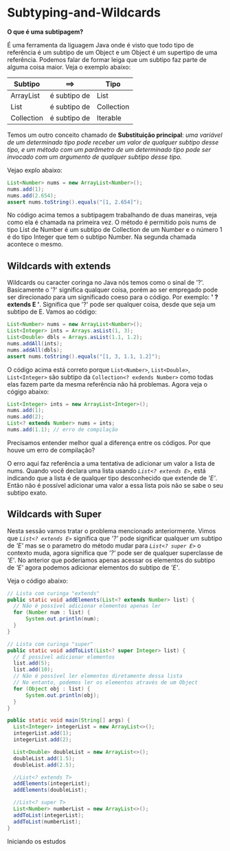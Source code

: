 # Subtyping-and-Wildcards

**O que é uma subtipagem?**

É uma ferramenta da liguagem Java onde é visto que todo tipo de referência é um subtipo de um Object e um Object é um supertipo de uma referência. Podemos falar de formar leiga que um subtipo faz parte de alguma coisa maior. Veja o exemplo abaixo:

| Subtipo    | ==>          | Tipo       |
| ---------- | ------------ | ---------- |
| ArrayList  | é subtipo de | List       |
| List       | é subtipo de | Collection |
| Collection | é subtipo de | Iterable   |

Temos um outro conceito chamado de **Substituição principal**:
_uma variável de um determinado tipo pode receber um valor de qualquer subtipo
desse tipo, e um método com um parâmetro de um determinado tipo pode ser invocado com um
argumento de qualquer subtipo desse tipo._

Vejao explo abaixo:

```java
List<Number> nums = new ArrayList<Number>();
nums.add(1);
nums.add(2.654);
assert nums.toString().equals("[1, 2.654]");
```

No código acima temos a subtipagem trabalhando de duas maneiras, veja como ela é chamada na primeira vez. O método é permitido pois nums de tipo List de Number é um subtipo de Collection de um Number e o número 1 é do tipo Integer que tem o subtipo Number. Na segunda chamada acontece o mesmo.

## Wildcards with extends

Wildcards ou caracter coringa no Java nós temos como o sinal de '?'. Basicamente o '?' significa qualquer coisa, porém ao ser empregado pode ser direcionado para um significado coeso para o código. Por exemplo: **' ? extends E '**. Significa que '?' pode ser qualquer coisa, desde que seja um subtipo de E. Vamos ao código:

```java
List<Number> nums = new ArrayList<Number>();
List<Integer> ints = Arrays.asList(1, 3);
List<Double> dbls = Arrays.asList(1.1, 1.2);
nums.addAll(ints);
nums.addAll(dbls);
assert nums.toString().equals("[1, 3, 1.1, 1.2]");
```

O código acima está correto porque `List<Number>`, `List<Double>`, `List<Integer>` são subtipo da `Collection<? exdends Number>` como todas elas fazem parte da mesma referência não há problemas. Agora veja o cógigo abaixo:

```java
List<Integer> ints = new ArrayList<Integer>();
nums.add(1);
nums.add(2);
List<? extends Number> nums = ints;
nums.add(1.1); // erro de compilação
```

Precisamos entender melhor qual a diferença entre os códigos. Por que houve um erro de compilação?

O erro aqui faz referência a uma tentativa de adicionar um valor a lista de nums. Quando você declara uma lista usando _`List<? extends E>`_, está indicando que a lista é de qualquer tipo desconhecido que extende de _'E'_. Então não é possível adicionar uma valor a essa lista pois não se sabe o seu subtipo exato.

## Wildcards with Super

Nesta sessão vamos tratar o problema mencionado anteriormente. Vimos que _`List<? extends E>`_ significa que _'?'_ pode significar qualquer um subtipo de _'E'_ mas se o parametro do método mudar para _`List<? super E>`_ o contexto muda, agora significa que _'?'_ pode ser de qualquer superclasse de _'E'_. No anterior que poderiamos apenas acessar os elementos do subtipo de _'E'_ agora podemos adicionar elementos do subtipo de _'E'_.

Veja o código abaixo:

```java
// Lista com curinga "extends"
public static void addElements(List<? extends Number> list) {
  // Não é possível adicionar elementos apenas ler
  for (Number num : list) {
      System.out.println(num);
  }
}

// Lista com curinga "super"
public static void addToList(List<? super Integer> list) {
  // É possível adicionar elementos
  list.add(5);
  list.add(10);
  // Não é possível ler elementos diretamente dessa lista
  // No entanto, podemos ler os elementos através de um Object
  for (Object obj : list) {
      System.out.println(obj);
  }
}

public static void main(String[] args) {
  List<Integer> integerList = new ArrayList<>();
  integerList.add(1);
  integerList.add(2);

  List<Double> doubleList = new ArrayList<>();
  doubleList.add(1.5);
  doubleList.add(2.5);

  //List<? extends T>
  addElements(integerList);
  addElements(doubleList);

  //List<? super T>
  List<Number> numberList = new ArrayList<>();
  addToList(integerList);
  addToList(numberList);
}
```

Iniciando os estudos
